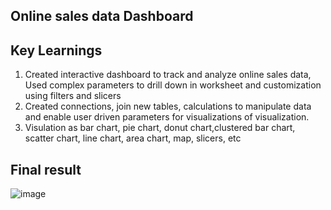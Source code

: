 ## Online sales data Dashboard 
## Key Learnings
1. Created interactive dashboard to track and analyze online sales data, Used complex parameters to drill down in worksheet and customization using filters and slicers
2. Created connections, join new tables, calculations to manipulate data and enable user driven parameters for visualizations of visualization.
3. Visulation as bar chart, pie chart, donut chart,clustered bar chart, scatter chart, line chart, area chart, map, slicers, etc

## Final result


![image](https://github.com/Nishu2903/PowerBI-Dashboard/assets/117971452/54775a18-d108-4249-a86c-35c89b7640cf)
